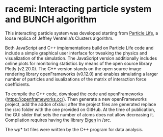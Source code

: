 # racemi: Interacting particle system and BUNCH algorithm

This interacting particle system was developed starting from [Particle Life](https://hunar4321.github.io/particle-life/particle_life.html), a loose replica of Jeffrey Ventrella’s Clusters algorithm. 

Both JavaScript and C++ implementations build on Particle Life code and include a simple graphical user interface for tweaking the physics and visualization of the simulation. The JavaScript version additionally includes online plots for monitoring statistics by means of the open source library Plotly (v2.20.0).
The C++ version stands on the open source image rendering library openFrameworks (v0.12.0) and enables simulating a larger number of particles and  isualizations of the matrix of interaction force coefficients. 

To compile the C++ code, download the code and openFrameworks (https://openframeworks.cc/). Then generate a new openFrameworks project, add the addon ofxGui; after the project files are generated replace the /src folder with the one provided on GitHub. At the time of publication, the GUI slider that sets the number of atoms does not allow decreasing it. 
Compilation requires having the library [Eigen](https://libeigen.gitlab.io/eigen/docs-nightly/GettingStarted.html) in /src.

The wp* txt files were written by the C++ program for data analysis.

